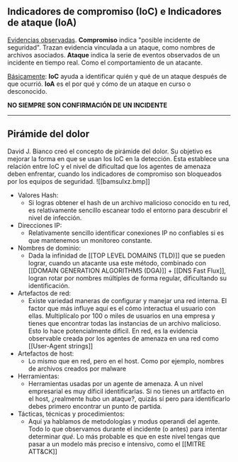 ## Indicadores de compromiso (IoC) e Indicadores de ataque (IoA)

<u>Evidencias observadas</u>.
**Compromiso** indica "posible incidente de seguridad". Trazan evidencia vinculada a un ataque, como nombres de archivos asociados.
**Ataque** indica la serie de eventos observados de un incidente en tiempo real. Como el comportamiento de un atacante.

<u>Básicamente</u>:
**IoC** ayuda a identificar quién y qué de un ataque después de que ocurrió.
**IoA** es el por qué y cómo de un ataque en curso o desconocido.

**NO SIEMPRE SON CONFIRMACIÓN DE UN INCIDENTE**

---

## Pirámide del dolor

David J. Bianco creó el concepto de pirámide del dolor. Su objetivo es mejorar la forma en que se usan los IoC en la detección.
Ésta establece una relación entre IoC y el nivel de dificultad que los agentes de amenaza deben enfrentar, cuando los indicadores de compromiso son bloqueados por los equipos de seguridad.
![[bamsulxz.bmp]]
- Valores Hash:
	- Si logras obtener el hash de un archivo malicioso conocido en tu red, es relativamente sencillo escanear todo el entorno para descubrir el nivel de infección.
- Direcciones IP:
	- Relativamente sencillo identificar conexiones IP no confiables si es que mantenemos un monitoreo constante.
- Nombres de dominio:
	- Dada la infinidad de [[TOP LEVEL DOMAINS (TLD)]] que se pueden lograr, cuando un atacante usa este método, combinado con [[DOMAIN GENERATION ALGORITHMS (DGA)]] + [[DNS Fast Flux]], logran rotar por nombres múltiples de forma regular, dificultando su identificación.
- Artefactos de red:
	- Existe variedad maneras de configurar y manejar una red interna. El factor que más influye aquí es el cómo interactua el usuario con ellas. Multiplícalo por 100 o miles de usuarios en una empresa y tienes que encontrar todas las instancias de un archivo malicioso. Esto lo hace potencialmente dificil.
	  En red, es la evidencia observable creada por los agentes de amenaza en una red como [[User-Agent strings]]
- Artefactos de host:
	- Lo mismo que en red, pero en el host. Como por ejemplo, nombres de archivos creados por malware
- Herramientas:
	- Herramientas usadas por un agente de amenaza. A un nivel empresarial es muy díficil identificarlas. Si no tienes un artifacto en el host, ¿realmente hubo un ataque?, quizás sí pero para identificarlo debes primero encontrar un punto de partida.
- Tácticas, técnicas y procedimientos:
	- Aquí ya hablamos de metodologías y modus operandi del agente. Todo lo que observamos durante el incidente (o antes) para intentar determinar *qué*. Lo más probable es que en este nivel tengas que pasar a un modelo más preciso e intensivo, como el [[MITRE ATT&CK]]

